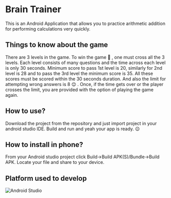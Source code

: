 # Brain Trainer
This is an Android Application that allows you to practice arithmetic addition for performing calculations very quickly.

## Things to know about the game
There are 3 levels in the game. To win the game  🤩 , one must cross all the 3 levels. Each level consists of many questions and the time across each level is only 30 seconds. Minimum score to pass 1st level is 20, similarly for 2nd level is 28 and to pass the 3rd level the minimum score is 35. 
All these scores must be scored within the 30 seconds duration. And also the limit for attempting wrong answers is 8  😌 . Once, if the time gets over or the player crosses the limit, you are provided with the option of playing the game again.

## How to use?
Download the project from the repository and just import project in your android studio IDE. Build and run and yeah your app is ready.  😉 

## How to install in phone?
From your Android studio project click Build->Build APK(S)/Bundle->Build APK. Locate your file and share to your device.

## Platform used to develop
![Android Studio](https://ya-webdesign.com/transparent250_/android-studio-png-12.png)
